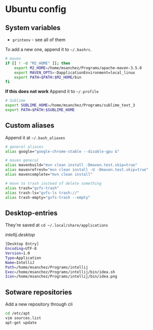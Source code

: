 # Ubuntu config
## System variables

* `printenv` - see all of them

To add a new one, append it to `~/.bashrc`.  

~~~ bash
# maven
if [[ ! -d "M2_HOME" ]]; then
	export M2_HOME=/home/msanchez/Programs/apache-maven-3.5.0
	export MAVEN_OPTS=-DapplicationEnvironment=local_linux
	export PATH=$PATH:$M2_HOME/bin
fi
~~~

**If this does not work** Append it to `~/.profile`

~~~ bash
# Sublime
export SUBLIME_HOME=/home/msanchez/Programs/sublime_text_3
export PATH=$PATH:$SUBLIME_HOME
~~~

## Custom aliases
Append it at `~/.bash_aliases`

~~~ bash
# general aliases
alias google="google-chrome-stable --disable-gpu &"

# maven general
alias mavenbuild="mvn clean install -Dmaven.test.skip=true"
alias mavenrefresh="mvn clean install -U -Dmaven.test.skip=true"
alias mavencomplete="mvn clean install"

# move to trash instead of delete something
alias trash="gvfs-trash"
alias trash-ls="gvfs-ls trash://"
alias trash-empty="gvfs-trash --empty"
~~~

## Desktop-entries
They're saved at `cd ~/.local/share/applications`  

_intellij.desktop_

~~~ bash
[Desktop Entry]
Encoding=UTF-8
Version=1.0
Type=Application
Name=IntelliJ
Path=/home/msanchez/Programs/intellij
Exec=/home/msanchez/Programs/intellij/bin/idea.sh
Icon=/home/msanchez/Programs/intellij/bin/idea.png
~~~

## Sotware repositories
Add a new repository through cli

~~~ bash
cd /etc/apt
vim sources.list
apt-get update
~~~
